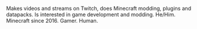 Makes videos and streams on Twitch, does Minecraft modding, plugins and datapacks.
Is interested in game development and modding.
He/Him. 
Minecraft since 2016.
Gamer.
Human.
